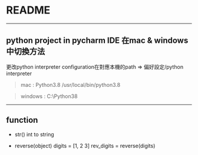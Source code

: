 # README

---

## python project in pycharm IDE 在mac & windows 中切換方法

更改python interpreter configuration在對應本機的path
=> 偏好設定/python interpreter

> mac : Python3.8 /usr/local/bin/python3.8

> windows : C:\Python38

---

## function
- str()
int to string

- reverse(object)
digits = [1, 2 3]
rev_digits = reverse(digits)

